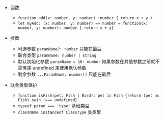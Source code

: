 * 函数
    * `function add(x: number, y: number) :number { return x + y )`
    * `let myAdd: (x: number, y: number) => number = function(x: number, y: number): number { return x + y}`

* 参数
    * 可选参数 `paramName?: number` 只能在最后
    * 联合类型 `paramName: number | string` 
    * 默认初始化参数 `paramName = 18: number` 如果参数在其他参数之前就不需传递 undefined 来使用默认参数
    * 剩余参数 `...ParamName: number[]` 只能在最后

* 联合类型保护
    * `function isFish(pet: Fish | Bird): pet is Fish {return (pet as Fish).swin !=== undefined}`
    * `typeof param === 'type'` 基础类型
    * `className instanceof ClassType` 类类型